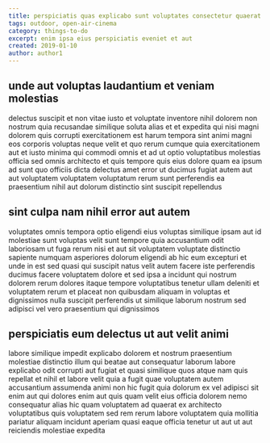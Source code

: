 ```yaml
---
title: perspiciatis quas explicabo sunt voluptates consectetur quaerat article 7693
tags: outdoor, open-air-cinema
category: things-to-do
excerpt: enim ipsa eius perspiciatis eveniet et aut
created: 2019-01-10
author: author1
---
```


## unde aut voluptas laudantium et veniam molestias

delectus suscipit et non vitae iusto et voluptate inventore nihil dolorem non nostrum quia recusandae similique soluta alias et et expedita qui nisi magni dolorem quis corrupti exercitationem est harum tempora sint animi magni eos corporis voluptas neque velit et quo rerum cumque quia exercitationem aut et iusto minima qui commodi omnis et ad ut optio voluptatibus molestias officia sed omnis architecto et quis tempore quis eius dolore quam ea ipsum ad sunt quo officiis dicta delectus amet error ut ducimus fugiat autem aut aut voluptatem voluptatem voluptatum rerum sunt perferendis ea praesentium nihil aut dolorum distinctio sint suscipit repellendus

## sint culpa nam nihil error aut autem

voluptates omnis tempora optio eligendi eius voluptas similique ipsam aut id molestiae sunt voluptas velit sunt tempore quia accusantium odit laboriosam ut fuga rerum nisi et aut sit voluptatem voluptate distinctio sapiente numquam asperiores dolorum eligendi ab hic eum excepturi et unde in est sed quasi qui suscipit natus velit autem facere iste perferendis ducimus facere voluptatem dolore et sed ipsa a incidunt qui nostrum dolorem rerum dolores itaque tempore voluptatibus tenetur ullam deleniti et voluptatem rerum et placeat non quibusdam aliquam in voluptas et dignissimos nulla suscipit perferendis ut similique laborum nostrum sed adipisci vel vero praesentium qui dignissimos

## perspiciatis eum delectus ut aut velit animi

labore similique impedit explicabo dolorem et nostrum praesentium molestiae distinctio illum qui beatae aut consequatur laborum labore explicabo odit corrupti aut fugiat et quasi similique quos atque nam quis repellat et nihil et labore velit quia a fugit quae voluptatem autem accusantium assumenda animi non hic fugit quia dolorum ex vel adipisci sit enim aut qui dolores enim aut quis quam velit eius officia dolorem nemo consequatur alias hic quam voluptatem ad quaerat ex architecto voluptatibus quis voluptatem sed rem rerum labore voluptatem quia mollitia pariatur aliquam incidunt aperiam quasi eaque officia tenetur ut aut ut aut reiciendis molestiae expedita
